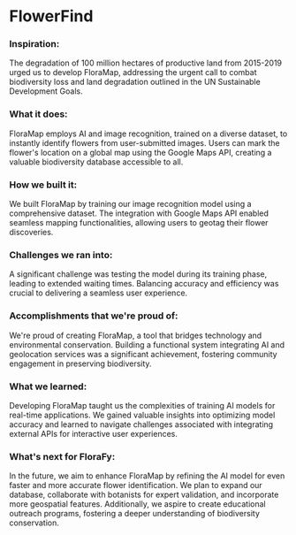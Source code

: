 # FlowerFind

### Inspiration: 
The degradation of 100 million hectares of productive land from 2015-2019 urged us to develop FloraMap, addressing the urgent call to combat biodiversity loss and land degradation outlined in the UN Sustainable Development Goals.

### What it does: 
FloraMap employs AI and image recognition, trained on a diverse dataset, to instantly identify flowers from user-submitted images. Users can mark the flower's location on a global map using the Google Maps API, creating a valuable biodiversity database accessible to all.

### How we built it: 
We built FloraMap by training our image recognition model using a comprehensive dataset. The integration with Google Maps API enabled seamless mapping functionalities, allowing users to geotag their flower discoveries.

### Challenges we ran into: 
A significant challenge was testing the model during its training phase, leading to extended waiting times. Balancing accuracy and efficiency was crucial to delivering a seamless user experience.

### Accomplishments that we're proud of: 
We're proud of creating FloraMap, a tool that bridges technology and environmental conservation. Building a functional system integrating AI and geolocation services was a significant achievement, fostering community engagement in preserving biodiversity.

### What we learned: 
Developing FloraMap taught us the complexities of training AI models for real-time applications. We gained valuable insights into optimizing model accuracy and learned to navigate challenges associated with integrating external APIs for interactive user experiences.

### What's next for FloraFy: 
In the future, we aim to enhance FloraMap by refining the AI model for even faster and more accurate flower identification. We plan to expand our database, collaborate with botanists for expert validation, and incorporate more geospatial features. Additionally, we aspire to create educational outreach programs, fostering a deeper understanding of biodiversity conservation.
